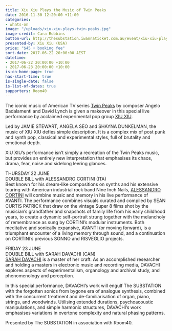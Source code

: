 ```yaml
---
title: Xiu Xiu Plays the Music of Twin Peaks
date: 2016-11-30 12:20:00 +11:00
categories:
- whats-on
image: "/uploads/xiu-xiu-plays-twin-peaks.jpg"
image-credit: Cara Robbins
button-url: http://thesubstation.iwannaticket.com.au/event/xiu-xiu-plays-the-music-of-twin-peaks-MTIwNjE
presented-by: Xiu Xiu (USA)
price: "$45 + booking fee"
sort-date: 2017-06-22 20:00:00 AEST
datetime:
- 2017-06-22 20:00:00 +10:00
- 2017-06-23 20:00:00 +10:00
is-on-home-page: true
has-start-time: true
is-single-date: false
is-list-of-dates: true
supporters: Room40
---
```


The iconic music of American TV series [Twin Peaks](https://en.wikipedia.org/wiki/Twin_Peaks) by composer Angelo Badalamenti and David Lynch is given a makeover in this special live performance by acclaimed experimental pop group [XIU XIU](http://www.xiuxiu.org/).

Led by JAMIE STEWART, ANGELA SEO and SHAYNA DUNKELMAN, the music of XIU XIU defies simple description. It is a complex mix of post punk and synth pop, classical and experimental styles, full of brutality and emotional depth.

XIU XIU’s performance isn’t simply a recreation of the Twin Peaks music, but provides an entirely new interpretation that emphasises its chaos, drama, fear, noise and sidelong leering glances.

THURSDAY 22 JUNE<br>DOUBLE BILL with ALESSANDRO CORTINI (ITA)<br>
Best known for his dream-like compositions on synths and his extensive touring with American industrial rock band Nine Inch Nails, [ALESSANDRO CORTINI](https://soundcloud.com/alessandrocortini) will combine music and memory in his live performance of AVANTI. The performance combines visuals curated and compiled by SEAN CURTIS PATRICK that draw on the vintage Super 8 films shot by the musician’s grandfather and snapshots of family life from his early childhood years, to create a dynamic self-portrait strung together with the melancholy of remembrance as sung by CORTINI’s modular instruments. Both meditative and sonically expansive, AVANTI (or moving forward), is a triumphant encounter of a living memory through sound, and a continuation on CORTINI’s previous SONNO and RISVEGLIO projects.

FRIDAY 23 JUNE<br>DOUBLE BILL with SARAH DAVACHI (CAN)<br>
[SARAH DAVACHI](http://sarahdavachi.com/index.html) is a master of her craft. As an accomplished researcher and holding a masters in electronic music and recording media, DAVACHI explores aspects of experimentalism, organology and archival study, and phenomenology and perception.

In this special performance, DAVACHI’s work will engulf The SUBSTATION with the forgotten sonics from bygone era of analogue synthesis, combined with the concurrent treatment and de-familiarisation of organ, piano, strings, and woodwinds. Utilising extended durations, psychoacoustic manipulations, and simple harmonic structures, DAVACHI’s work emphasises variations in overtone complexity and natural phasing patterns. 

Presented by The SUBSTATION in association with Room40.
